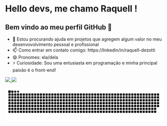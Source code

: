 # Hello devs, me chamo Raquell ! 
## Bem vindo ao meu perfil GitHub 👋

- 👯 Estou procurando ajuda em projetos que agregem algum valor no meu desenvovolvimento pessoal e profissional
- 📫 Como entrar em contato comigo: https://linkedin/in/raquell-dezotti
- 😄 Pronomes: ela/dela
- ⚡ Curiosidade: Sou uma entusiasta em programação e minha principal paixão é o front-end!

<div>
<a href="https://github.com/Raquell2005">
<img loading="lazy" height="180em" src="https://github-readme-stats.vercel.app/api/top-langs/?username=Raquell2005&layout=compact&langs_count=7&theme=dracula"/>
<img loading="lazy" height="180em" src="https://github-readme-stats.vercel.app/api?username=Raquell2005&show_icons=true&theme=dracula&include_all_commits=true&count_private=true"/>
</div>

![Snake animation](https://github.com/Raquell2005/Raquell2005/blob/output/github-contribution-grid-snake-dark.svg)
